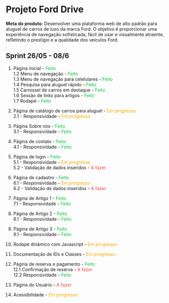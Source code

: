 # Projeto Ford Drive

**Meta do produto**: Desenvolver uma plataforma web de alto padrão para aluguel de carros de luxo da marca Ford. O objetivo é proporcionar uma experiência de navegação sofisticada, fácil de usar e visualmente atraente, refletindo o prestígio e a qualidade dos veículos Ford.

## Sprint 26/05 - 08/6
1. Página inicial - <span style="color: #03C03c">Feito</span>  
    1.2 Menu de navegação - <span style="color: #03C03c">Feito</span>  
    1.3 Menu de navegação para celelulares - <span style="color: #03C03c">Feito</span>  
    1.4 Pesquisa para aluguel rápido - <span style="color: #03C03c">Feito</span>  
    1.5 Carrossel de carros em destaque - <span style="color: #03C03c">Feito</span>  
    1.6 Sessão de links para artigos - <span style="color: #03C03c">Feito</span>  
    1.7 Rodapé - <span style="color: #03C03c">Feito</span>  

2. Página de catálogo de carros para aluguel - <span style="color: orange">Em progresso</span>  
    2.1 - Responsividade - <span style="color: orange">Em progresso</span>  

3. Página Sobre nós - <span style="color: #03C03c">Feito</span>  
    3.1 - Responsividade - <span style="color: #03C03c">Feito</span>  

4. Página de contato - <span style="color: #03C03c">Feito</span>  
    4.1 - Responsividade - <span style="color: #03C03c">Feito</span>  

5. Página de login - <span style="color: #03C03c">Feito</span>  
    5.1 - Responsividade - <span style="color: orange">Em progresso</span>  
    5.2 - Validação de dados inseridos - <span style="color: #fa3e3e">A fazer</span>  

6. Página de cadastro - <span style="color: #03C03c">Feito</span>  
    6.1 - Responsividade - <span style="color: orange">Em progresso</span>  
    6.2 - Validação de dados inseridos - <span style="color: #fa3e3e">A fazer</span>  

7. Página de Artigo 1 - <span style="color: #03C03c">Feito</span>  
    7.1 - Responsividade - <span style="color: #03C03c">Feito</span>  

8. Página de Artigo 2 - <span style="color: #03C03c">Feito</span>  
    8.1 - Responsividade - <span style="color: #03C03c">Feito</span>  

9. Página de Artigo 3 - <span style="color: #03C03c">Feito</span>  
    9.1 - Responsividade - <span style="color: #03C03c">Feito</span>  

10. Rodapé dinâmico com Javascript - <span style="color: orange">Em progresso</span>  

11. Documentação de IDs e Classes - <span style="color: orange">Em progresso</span>  

12. Página de reserva e pagamento - <span style="color: #03C03c">Feito</span>  
    12.1 Confirmação de reserva - <span style="color: #fa3e3e">A fazer</span>  
    12.2 Responsividade - <span style="color: #03C03c">Feito</span> 

12. Página do Usuário - <span style="color: #fa3e3e">A fazer</span>  

12. Acessibilidade - <span style="color: orange">Em progresso</span>  


